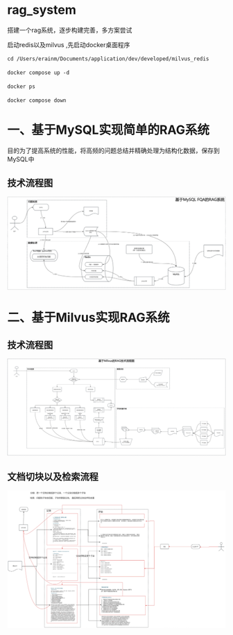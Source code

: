 # rag_system
搭建一个rag系统，逐步构建完善，多方案尝试

启动redis以及milvus ,先启动docker桌面程序
```shell
cd /Users/erainm/Documents/application/dev/developed/milvus_redis

docker compose up -d

docker ps

docker compose down
```

# 一、基于MySQL实现简单的RAG系统

目的为了提高系统的性能，将高频的问题总结并精确处理为结构化数据，保存到MySQL中
## 技术流程图
![img.png](pic/基于MySQL的查询系统.png)

# 二、基于Milvus实现RAG系统

## 技术流程图
![img.png](pic/基于Milvus的RAG系统技术流程图.png)

## 文档切块以及检索流程
![img.png](pic/文档切块以及检索流程.png)